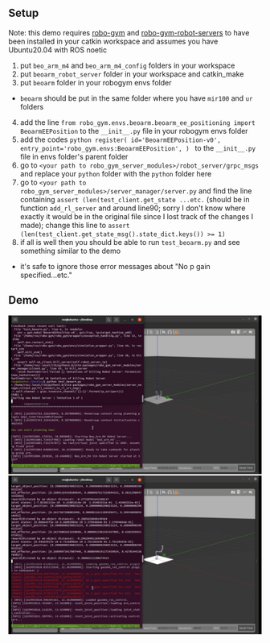 ## Setup
Note: this demo requires [robo-gym](https://github.com/jr-robotics/robo-gym) and [robo-gym-robot-servers](https://github.com/jr-robotics/robo-gym-robot-servers) to have been installed in your catkin workspace and assumes you have Ubuntu20.04 with ROS noetic
1. put `beo_arm_m4` and `beo_arm_m4_config` folders in your workspace
2. put `beoarm_robot_server` folder in your workspace and catkin_make
3. put `beoarm` folder in your robogym envs folder
  - `beoarm` should be put in the same folder where you have `mir100` and `ur` folders
4. add the line `from robo_gym.envs.beoarm.beoarm_ee_positioning import BeoarmEEPosition` to the `__init__.py` file in your robogym envs folder
5. add the codes
        ```python
        register(
            id='BeoarmEEPosition-v0',
            entry_point='robo_gym.envs:BeoarmEEPosition',
        )
        ```
to the `__init__.py` file in envs folder's parent folder
6. go to `<your path to robo_gym_server_modules>/robot_server/grpc_msgs` and replace your `python` folder with the `python` folder here
7. go to `<your path to robo_gym_server_modules>/server_manager/server.py` and find the line containing `assert (len(test_client.get_state ...etc.` (should be in function `add_rl_server` and around line90; sorry I don't know where exactly it would be in the original file since I lost track of the changes I made); change this line to `assert (len(test_client.get_state_msg().state_dict.keys()) >= 1)`
8. if all is well then you should be able to run `test_beoarm.py` and see something similar to the demo
  - it's safe to ignore those error messages about "No p gain specified...etc."

## Demo
![start](screenshots/start.jpg)
![end](screenshots/end.jpg)
